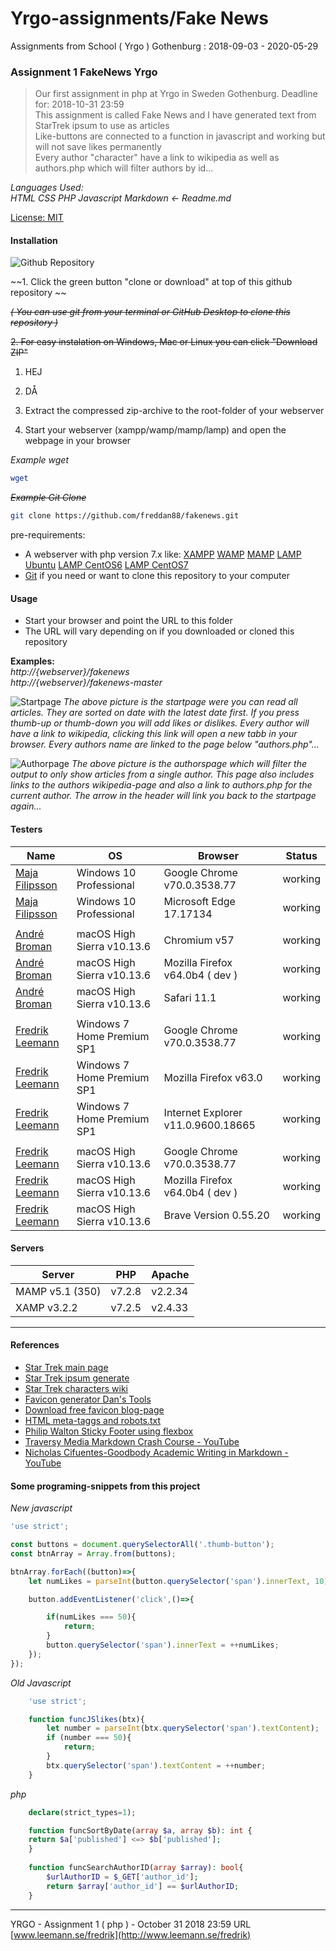 # Yrgo-assignments/Fake News
Assignments from School ( Yrgo ) Gothenburg : 2018-09-03 - 2020-05-29

### Assignment 1 FakeNews Yrgo

> Our first assignment in php at Yrgo in Sweden Gothenburg. Deadline for: 2018-10-31 23:59 \
This assignment is called Fake News and I have generated text from StarTrek ipsum to use as articles \
Like-buttons are connected to a function in javascript and working but will not save likes permanently \
Every author "character" have a link to wikipedia as well as authors.php which will filter authors by id...

_Languages Used:_ \
_HTML CSS PHP Javascript Markdown <- Readme.md_

[License: MIT](https://choosealicense.com/licenses/mit/)

#### Installation

![Github Repository](https://github.com/freddan88/fakenews/blob/master/screenshots/screenshot-github.png)

~~1. Click the green button "clone or download" at top of this github repository \~~

~~*( You can use git from your terminal or GitHub Desktop to clone this repository )*~~

~~2. For easy instalation on Windows, Mac or Linux you can click "Download ZIP"~~

1. HEJ

2. DÅ

3. Extract the compressed zip-archive to the root-folder of your webserver

4. Start your webserver (xampp/wamp/mamp/lamp) and open the webpage in your browser

*Example wget*
```bash
wget 
```

~~*Example Git Clone*~~
```bash
git clone https://github.com/freddan88/fakenews.git
```

pre-requirements:
* A webserver with php version 7.x like: 
[XAMPP](https://www.apachefriends.org/index.html "Download XAMPP for Windows Linux Mac") 
[WAMP](https://bitnami.com/stack/wamp/installer "Download WAMP for Windows Mac Linux")
[MAMP](https://www.mamp.info/en/downloads "Download MAMP for Mac Windows")
[LAMP Ubuntu](https://www.digitalocean.com/community/tutorials/how-to-install-linux-apache-mysql-php-lamp-stack-ubuntu-18-04 "Install LAMP on Ubuntu Linux")
[LAMP CentOS6](https://www.digitalocean.com/community/tutorials/how-to-install-linux-apache-mysql-php-lamp-stack-on-centos-6 "Install LAMP on CentOS6 Linux")
[LAMP CentOS7](https://www.digitalocean.com/community/tutorials/how-to-install-linux-apache-mysql-php-lamp-stack-on-centos-7 "Install LAMP on CentOS7 Linux")
* [Git](https://git-scm.com/downloads "Git downloads Mac Windows Linux/Unix") if you need or want to clone this repository to your computer

#### Usage

* Start your browser and point the URL to this folder
* The URL will vary depending on if you downloaded or cloned this repository

**Examples:** \
_http://{webserver}/fakenews_ \
_http://{webserver}/fakenews-master_

![Startpage](https://github.com/freddan88/fakenews/blob/master/screenshots/screenshot-startpage.png)
*The above picture is the startpage were you can read all articles. They are sorted on date with the latest date first.
If you press thumb-up or thumb-down you will add likes or dislikes. Every author will have a link to wikipedia, clicking this link will open a new tabb in your browser. Every authors name are linked to the page below "authors.php"...*

![Authorpage](https://github.com/freddan88/fakenews/blob/master/screenshots/screenshot-authorpage.png)
*The above picture is the authorspage which will filter the output to only show articles from a single author.
This page also includes links to the authors wikipedia-page and also a link to authors.php for the current author.
The arrow in the header will link you back to the startpage again...*

#### Testers

Name|OS|Browser|Status
-|-|-|-
[Maja Filipsson](https://github.com/majafilipsson "Maja Filipsson GitHub")|Windows 10 Professional|Google Chrome v70.0.3538.77|working
[Maja Filipsson](https://github.com/majafilipsson "Maja Filipsson GitHub")|Windows 10 Professional|Microsoft Edge 17.17134|working
|||
[André Broman](https://github.com/laykith "André Broman GitHub")|macOS High Sierra v10.13.6|Chromium v57|working
[André Broman](https://github.com/laykith "André Broman GitHub")|macOS High Sierra v10.13.6|Mozilla Firefox v64.0b4 ( dev )|working
[André Broman](https://github.com/laykith "André Broman GitHub")|macOS High Sierra v10.13.6|Safari 11.1|working
|||
[Fredrik Leemann](https://github.com/freddan88 "Fredrik Leemann GitHub")|Windows 7 Home Premium SP1|Google Chrome v70.0.3538.77|working
[Fredrik Leemann](https://github.com/freddan88 "Fredrik Leemann GitHub")|Windows 7 Home Premium SP1|Mozilla Firefox v63.0|working
[Fredrik Leemann](https://github.com/freddan88 "Fredrik Leemann GitHub")|Windows 7 Home Premium SP1|Internet Explorer v11.0.9600.18665|working
|||
[Fredrik Leemann](https://github.com/freddan88 "Fredrik Leemann GitHub")|macOS High Sierra v10.13.6|Google Chrome v70.0.3538.77|working
[Fredrik Leemann](https://github.com/freddan88 "Fredrik Leemann GitHub")|macOS High Sierra v10.13.6|Mozilla Firefox v64.0b4 ( dev )|working
[Fredrik Leemann](https://github.com/freddan88 "Fredrik Leemann GitHub")|macOS High Sierra v10.13.6|Brave Version 0.55.20|working

#### Servers

Server|PHP|Apache
-|-|-
MAMP v5.1 (350)|v7.2.8|v2.2.34
XAMP v3.2.2|v7.2.5|v2.4.33

---

#### References

- [Star Trek main page](http://www.startrek.com)
- [Star Trek ipsum generate](https://vlad-saling.github.io/star-trek-ipsum)
- [Star Trek characters wiki](https://en.wikipedia.org/wiki/List_of_Star_Trek:_Voyager_characters)
- [Favicon generator Dan's Tools](https://www.favicon-generator.org)
- [Download free favicon blog-page](https://www.freefavicon.com/blog)
- [HTML meta-taggs and robots.txt](http://www.robotstxt.org)
- [Philip Walton Sticky Footer using flexbox](https://philipwalton.github.io/solved-by-flexbox/demos/sticky-footer)
- [Traversy Media Markdown Crash Course - YouTube](https://www.youtube.com/watch?v=HUBNt18RFbo)
- [Nicholas Cifuentes-Goodbody Academic Writing in Markdown - YouTube
](https://www.youtube.com/watch?v=hpAJMSS8pvs)

#### Some programing-snippets from this project

*New javascript*
```javascript
'use strict';

const buttons = document.querySelectorAll('.thumb-button');
const btnArray = Array.from(buttons);

btnArray.forEach((button)=>{
	let numLikes = parseInt(button.querySelector('span').innerText, 10);

	button.addEventListener('click',()=>{

		if(numLikes === 50){
			return;
		}
		button.querySelector('span').innerText = ++numLikes;
	});
});
```

*Old Javascript*
```javascript
    'use strict';

    function funcJSlikes(btx){
        let number = parseInt(btx.querySelector('span').textContent);
        if (number === 50){
            return;
        }
        btx.querySelector('span').textContent = ++number;
    }
```
*php*
```php
    declare(strict_types=1);

    function funcSortByDate(array $a, array $b): int {
    return $a['published'] <=> $b['published'];
    }
    
    function funcSearchAuthorID(array $array): bool{
        $urlAuthorID = $_GET['author_id'];
        return $array['author_id'] == $urlAuthorID;
    }
```

---

YRGO - Assignment 1 ( php ) - October 31 2018 23:59 URL [www.leemann.se/fredrik](http://www.leemann.se/fredrik)
